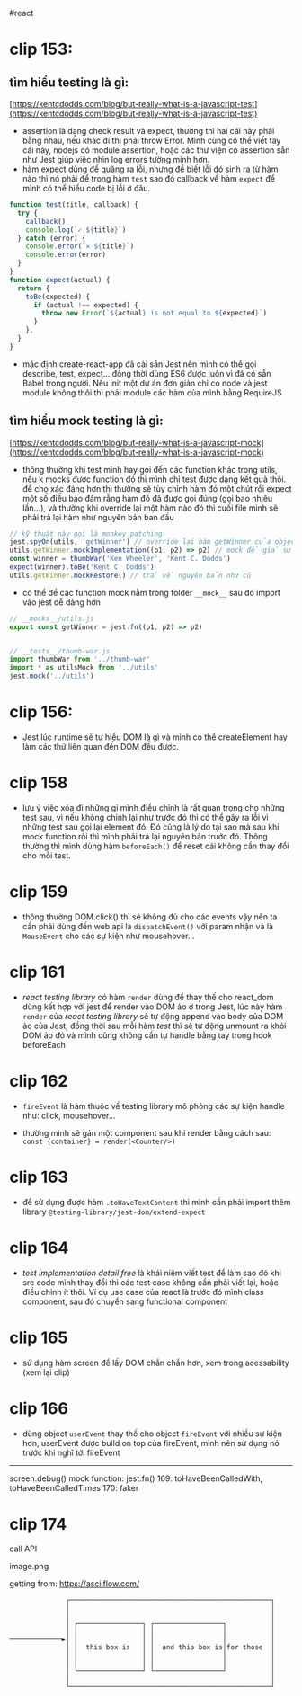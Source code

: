 #react 

# clip 153: 

## tìm hiểu testing là gì: 

[https://kentcdodds.com/blog/but-really-what-is-a-javascript-test](https://kentcdodds.com/blog/but-really-what-is-a-javascript-test)

  - assertion là dạng check result và expect, thường thì hai cái này phải bằng nhau, nếu khác đi thì phải throw Error. Mình cũng có thể viết tay cái này, nodejs có module assertion, hoặc các thư viện có assertion sẵn như Jest giúp việc nhìn log errors tường minh hơn.
  - hàm expect dùng để quăng ra lỗi, nhưng để biết lỗi đó sinh ra từ hàm nào thì nó phải để trong hàm `test` sao đó callback về hàm `expect` để mình có thể hiểu code bị lỗi ở đâu. 

  ```javascript
  function test(title, callback) {
    try {
      callback()
      console.log(`✓ ${title}`)
    } catch (error) {
      console.error(`✕ ${title}`)
      console.error(error)
    }
  }
  function expect(actual) {
    return {
      toBe(expected) {
        if (actual !== expected) {
          throw new Error(`${actual} is not equal to ${expected}`)
        }
      },
    }
  }
  ```

  - mặc định create-react-app đã cài sẵn Jest nên mình có thể gọi describe, test, expect... đồng thời dùng ES6 được luôn vì đã có sẵn Babel trong người. Nếu init một dự án đơn giản chỉ có node và jest module không thôi thì phải module các hàm của mình bằng RequireJS

## tìm hiểu mock testing là gì: 

[https://kentcdodds.com/blog/but-really-what-is-a-javascript-mock](https://kentcdodds.com/blog/but-really-what-is-a-javascript-mock)

- thông thường khi test mình hay gọi đến các function khác trong utils, nếu k mocks được function đó thì mình chỉ test được dạng kết quả thôi. để cho xác đáng hơn thì thường sẽ tùy chỉnh hàm đó một chút rồi expect một số điều bảo đảm rằng hàm đó đã được gọi đúng (gọi bao nhiêu lần...), và thường khi override lại một hàm nào đó thì cuối file mình sẽ phải trả lại hàm như nguyên bản ban đầu

```javascript
// kỹ thuật này gọi là monkey patching
jest.spyOn(utils, 'getWinner') // override lại hàm getWinner của object utils
utils.getWinner.mockImplementation((p1, p2) => p2) // mock để giả sử rằng người chiến thắng là p2
const winner = thumbWar('Ken Wheeler', 'Kent C. Dodds')
expect(winner).toBe('Kent C. Dodds')
utils.getWinner.mockRestore() // trả về nguyên bản như cũ
```

- có thể để các function mock nằm trong folder `__mock__` sau đó import vào jest dễ dàng hơn

```javascript
// __mocks__/utils.js
export const getWinner = jest.fn((p1, p2) => p2)


// __tests__/thumb-war.js
import thumbWar from '../thumb-war'
import * as utilsMock from '../utils'
jest.mock('../utils')
```

# clip 156: 

- Jest lúc runtime sẽ tự hiểu DOM là gì và mình có thể createElement hay làm các thứ liên quan đến DOM đều được.

# clip 158

- lưu ý việc xóa đi những gì mình điều chỉnh là rất quan trọng cho những test sau, vì nếu không chỉnh lại như trước đó thì có thể gây ra lỗi vì những test sau gọi lại element đó. Đó cũng là lý do tại sao mà sau khi mock function rồi thì mình phải trả lại nguyên bản trước đó. Thông thường thì mình dùng hàm `beforeEach()` để reset cái không cần thay đổi cho mỗi test.

# clip 159

- thông thường DOM.click() thì sẽ không đủ cho các events vậy nên ta cần phải dùng đến web api là `dispatchEvent()` với param nhận và là `MouseEvent` cho các sự kiện như mousehover...

# clip 161

- _react testing library_ có hàm `render` dùng để thay thế cho react_dom dùng kết hợp với jest để render vào DOM ảo ở trong Jest, lúc này hàm `render` của _react testing library_ sẽ tự động append vào body của DOM ảo của Jest, đồng thời sau mỗi hàm _test_ thì sẽ tự động unmount ra khỏi DOM ảo đó và mình cũng không cần tự handle bằng tay trong hook beforeEach

# clip 162

- `fireEvent` là hàm thuộc về testing library mô phỏng các sự kiện handle như: click, mousehover... 

- thường mình sẽ gán một component sau khi render bằng cách sau: `const {container} = render(<Counter/>)`

# clip 163

- để sử dụng được hàm `.toHaveTextContent` thì mình cần phải import thêm library `@testing-library/jest-dom/extend-expect`

# clip 164

- _test implementation detail free_ là khái niệm viết test để làm sao đó khi src code mình thay đổi thì các test case không cần phải viết lại, hoặc điều chỉnh ít thôi. Ví dụ use case của react là trước đó mình class component, sau đó chuyển sang functional component

# clip 165

- sử dụng hàm screen để lấy DOM chắn chắn hơn, xem trong acessability (xem lại clip)

# clip 166

- dùng object `userEvent` thay thế cho object `fireEvent` với nhiều sự kiện hơn, userEvent được build on top của fireEvent, mình nên sử dụng nó trước khi nghĩ tới fireEvent

---

screen.debug()
mock function: jest.fn()
169: toHaveBeenCalledWith, toHaveBeenCalledTimes
170: faker

# clip 174

call API

image.png

getting from: https://asciiflow.com/

```plain text
              ┌──────────────────────────────────────────────────┐
              │                                                  │
              │                                                  │
              │ ┌────────────────┐ ┌─────────────────┐           │
              │ │                │ │                 │           │
─────────────►│ │                │ │                 │           │
              │ │  this box is   │ │  and this box is│for those  │
              │ │                │ │                 │           │
              │ │                │ │                 │           │
              │ └────────────────┘ └─────────────────┘           │
              │                                                  │
              └──────────────────────────────────────────────────┘
```